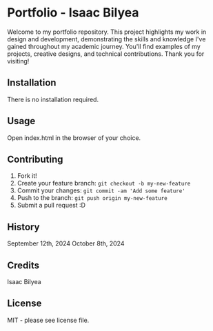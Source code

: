 # Portfolio - Isaac Bilyea

Welcome to my portfolio repository. This project highlights my work in design and development, demonstrating the skills and knowledge I've gained throughout my academic journey. You'll find examples of my projects, creative designs, and technical contributions. Thank you for visiting!

## Installation

There is no installation required.

## Usage

Open index.html in the browser of your choice.

## Contributing

1. Fork it!
2. Create your feature branch: `git checkout -b my-new-feature`
3. Commit your changes: `git commit -am 'Add some feature'`
4. Push to the branch: `git push origin my-new-feature`
5. Submit a pull request :D

## History

September 12th, 2024
October 8th, 2024

## Credits

Isaac Bilyea

## License

MIT - please see license file.